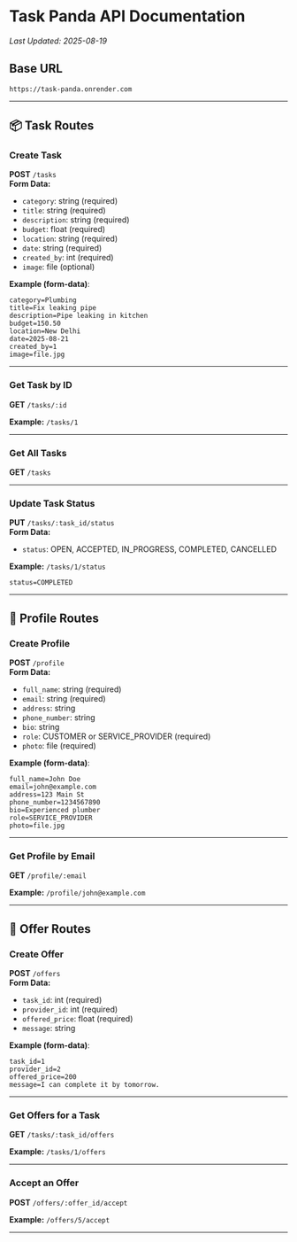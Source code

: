 
# Task Panda API Documentation

_Last Updated: 2025-08-19_

## Base URL

```
https://task-panda.onrender.com
```

---

## 📦 Task Routes

### Create Task
**POST** `/tasks`  
**Form Data:**  
- `category`: string (required)  
- `title`: string (required)  
- `description`: string (required)  
- `budget`: float (required)  
- `location`: string (required)  
- `date`: string (required)  
- `created_by`: int (required)  
- `image`: file (optional)  

**Example (form-data)**:
```
category=Plumbing
title=Fix leaking pipe
description=Pipe leaking in kitchen
budget=150.50
location=New Delhi
date=2025-08-21
created_by=1
image=file.jpg
```

---

### Get Task by ID  
**GET** `/tasks/:id`

**Example:** `/tasks/1`

---

### Get All Tasks  
**GET** `/tasks`

---

### Update Task Status  
**PUT** `/tasks/:task_id/status`  
**Form Data:**  
- `status`: OPEN, ACCEPTED, IN_PROGRESS, COMPLETED, CANCELLED

**Example:** `/tasks/1/status`  
```
status=COMPLETED
```

---

## 👤 Profile Routes

### Create Profile  
**POST** `/profile`  
**Form Data:**  
- `full_name`: string (required)  
- `email`: string (required)  
- `address`: string  
- `phone_number`: string  
- `bio`: string  
- `role`: CUSTOMER or SERVICE_PROVIDER (required)  
- `photo`: file (required)

**Example (form-data)**:
```
full_name=John Doe
email=john@example.com
address=123 Main St
phone_number=1234567890
bio=Experienced plumber
role=SERVICE_PROVIDER
photo=file.jpg
```

---

### Get Profile by Email  
**GET** `/profile/:email`

**Example:** `/profile/john@example.com`

---

## 💼 Offer Routes

### Create Offer  
**POST** `/offers`  
**Form Data:**  
- `task_id`: int (required)  
- `provider_id`: int (required)  
- `offered_price`: float (required)  
- `message`: string  

**Example (form-data)**:
```
task_id=1
provider_id=2
offered_price=200
message=I can complete it by tomorrow.
```

---

### Get Offers for a Task  
**GET** `/tasks/:task_id/offers`  

**Example:** `/tasks/1/offers`

---

### Accept an Offer  
**POST** `/offers/:offer_id/accept`  

**Example:** `/offers/5/accept`

---
